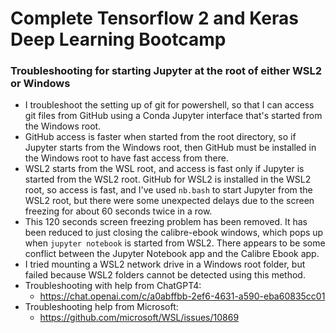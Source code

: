 # Complete Tensorflow 2 and Keras Deep Learning Bootcamp

### Troubleshooting for starting Jupyter at the root of either WSL2 or Windows
- I troubleshoot the setting up of git for powershell, so that I can access git files from GitHub using a Conda Jupyter interface that's started from the Windows root.  
- GitHub access is faster when started from the root directory, so if Jupyter starts from the Windows root, then GitHub must be installed in the Windows root to have fast access from there.
- WSL2 starts from the WSL root, and access is fast only if Jupyter is started from the WSL2 root.  GitHub for WSL2 is installed in the WSL2 root, so access is fast, and I've used `nb.bash` to start Jupyter from the WSL2 root, but there were some unexpected delays due to the screen freezing for about 60 seconds twice in a row.
- This 120 seconds screen freezing problem has been removed.  It has been reduced to just closing the calibre-ebook windows, which pops up when `jupyter notebook` is started from WSL2.  There appears to be some conflict between the Jupyter Notebook app and the Calibre Ebook app.
- I tried mounting a WSL2 network drive in a Windows root folder, but failed because WSL2 folders cannot be detected using this method.  
- Troubleshooting with help from ChatGPT4:
    - https://chat.openai.com/c/a0abffbb-2ef6-4631-a590-eba60835cc01
- Troubleshooting help from Microsoft:
    - https://github.com/microsoft/WSL/issues/10869
